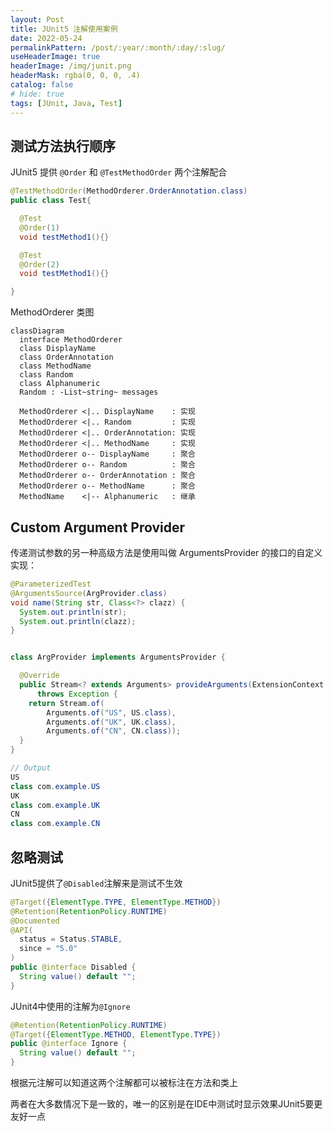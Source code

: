 ```yaml
---
layout: Post
title: JUnit5 注解使用案例
date: 2022-05-24
permalinkPattern: /post/:year/:month/:day/:slug/
useHeaderImage: true
headerImage: /img/junit.png
headerMask: rgba(0, 0, 0, .4)
catalog: false
# hide: true
tags: [JUnit, Java, Test]
---
```


## 测试方法执行顺序

JUnit5 提供 `@Order` 和 `@TestMethodOrder` 两个注解配合

```java
@TestMethodOrder(MethodOrderer.OrderAnnotation.class)
public class Test{

  @Test
  @Order(1)
  void testMethod1(){}

  @Test
  @Order(2)
  void testMethod1(){}

}
```

MethodOrderer 类图

```mermaid
classDiagram
  interface MethodOrderer
  class DisplayName
  class OrderAnnotation
  class MethodName
  class Random
  class Alphanumeric
  Random : -List~string~ messages

  MethodOrderer <|.. DisplayName    : 实现
  MethodOrderer <|.. Random         : 实现
  MethodOrderer <|.. OrderAnnotation: 实现
  MethodOrderer <|.. MethodName     : 实现
  MethodOrderer o-- DisplayName     : 聚合
  MethodOrderer o-- Random          : 聚合
  MethodOrderer o-- OrderAnnotation : 聚合
  MethodOrderer o-- MethodName      : 聚合
  MethodName    <|-- Alphanumeric   : 继承
```

## Custom Argument Provider

传递测试参数的另一种高级方法是使用叫做 ArgumentsProvider 的接口的自定义实现：

```java
@ParameterizedTest
@ArgumentsSource(ArgProvider.class)
void name(String str, Class<?> clazz) {
  System.out.println(str);
  System.out.println(clazz);
}


class ArgProvider implements ArgumentsProvider {

  @Override
  public Stream<? extends Arguments> provideArguments(ExtensionContext extensionContext)
      throws Exception {
    return Stream.of(
        Arguments.of("US", US.class),
        Arguments.of("UK", UK.class),
        Arguments.of("CN", CN.class));
  }
}

// Output
US
class com.example.US
UK
class com.example.UK
CN
class com.example.CN
```

## 忽略测试

JUnit5提供了`@Disabled`注解来是测试不生效

```java
@Target({ElementType.TYPE, ElementType.METHOD})
@Retention(RetentionPolicy.RUNTIME)
@Documented
@API(
  status = Status.STABLE,
  since = "5.0"
)
public @interface Disabled {
  String value() default "";
}
```

JUnit4中使用的注解为`@Ignore`

```java
@Retention(RetentionPolicy.RUNTIME)
@Target({ElementType.METHOD, ElementType.TYPE})
public @interface Ignore {
  String value() default "";
}
```

根据元注解可以知道这两个注解都可以被标注在方法和类上

两者在大多数情况下是一致的，唯一的区别是在IDE中测试时显示效果JUnit5要更友好一点
